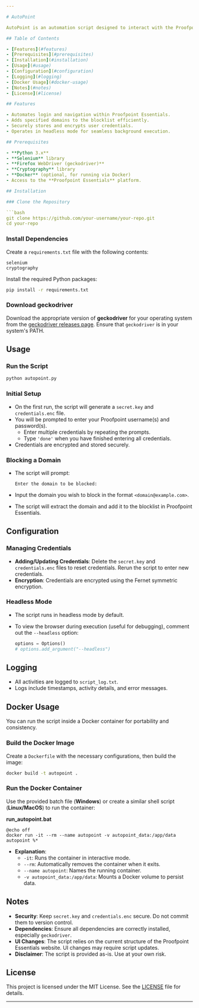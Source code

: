 ```yaml
---

# AutoPoint

AutoPoint is an automation script designed to interact with the Proofpoint Essentials email security platform. The script automates the process of logging into Proofpoint, navigating to the sender lists, and adding a specified domain to the blocklist. This tool streamlines the process of blocking unwanted email domains, saving time and reducing manual effort.

## Table of Contents

- [Features](#features)
- [Prerequisites](#prerequisites)
- [Installation](#installation)
- [Usage](#usage)
- [Configuration](#configuration)
- [Logging](#logging)
- [Docker Usage](#docker-usage)
- [Notes](#notes)
- [License](#license)

## Features

- Automates login and navigation within Proofpoint Essentials.
- Adds specified domains to the blocklist efficiently.
- Securely stores and encrypts user credentials.
- Operates in headless mode for seamless background execution.

## Prerequisites

- **Python 3.x**
- **Selenium** library
- **Firefox WebDriver (geckodriver)**
- **Cryptography** library
- **Docker** (optional, for running via Docker)
- Access to the **Proofpoint Essentials** platform.

## Installation

### Clone the Repository

```bash
git clone https://github.com/your-username/your-repo.git
cd your-repo
```

### Install Dependencies

Create a `requirements.txt` file with the following contents:

```
selenium
cryptography
```

Install the required Python packages:

```bash
pip install -r requirements.txt
```

### Download geckodriver

Download the appropriate version of **geckodriver** for your operating system from the [geckodriver releases page](https://github.com/mozilla/geckodriver/releases). Ensure that `geckodriver` is in your system's PATH.

## Usage

### Run the Script

```bash
python autopoint.py
```

### Initial Setup

- On the first run, the script will generate a `secret.key` and `credentials.enc` file.
- You will be prompted to enter your Proofpoint username(s) and password(s).
  - Enter multiple credentials by repeating the prompts.
  - Type `'done'` when you have finished entering all credentials.
- Credentials are encrypted and stored securely.

### Blocking a Domain

- The script will prompt:

  ```
  Enter the domain to be blocked:
  ```

- Input the domain you wish to block in the format `<domain@example.com>`.
- The script will extract the domain and add it to the blocklist in Proofpoint Essentials.

## Configuration

### Managing Credentials

- **Adding/Updating Credentials**: Delete the `secret.key` and `credentials.enc` files to reset credentials. Rerun the script to enter new credentials.
- **Encryption**: Credentials are encrypted using the Fernet symmetric encryption.

### Headless Mode

- The script runs in headless mode by default.
- To view the browser during execution (useful for debugging), comment out the `--headless` option:

  ```python
  options = Options()
  # options.add_argument("--headless")
  ```

## Logging

- All activities are logged to `script_log.txt`.
- Logs include timestamps, activity details, and error messages.

## Docker Usage

You can run the script inside a Docker container for portability and consistency.

### Build the Docker Image

Create a `Dockerfile` with the necessary configurations, then build the image:

```bash
docker build -t autopoint .
```

### Run the Docker Container

Use the provided batch file (**Windows**) or create a similar shell script (**Linux/MacOS**) to run the container:

**run_autopoint.bat**

```batch
@echo off
docker run -it --rm --name autopoint -v autopoint_data:/app/data autopoint %*
```

- **Explanation**:
  - `-it`: Runs the container in interactive mode.
  - `--rm`: Automatically removes the container when it exits.
  - `--name autopoint`: Names the running container.
  - `-v autopoint_data:/app/data`: Mounts a Docker volume to persist data.

## Notes

- **Security**: Keep `secret.key` and `credentials.enc` secure. Do not commit them to version control.
- **Dependencies**: Ensure all dependencies are correctly installed, especially `geckodriver`.
- **UI Changes**: The script relies on the current structure of the Proofpoint Essentials website. UI changes may require script updates.
- **Disclaimer**: The script is provided as-is. Use at your own risk.

## License

This project is licensed under the MIT License. See the [LICENSE](LICENSE) file for details.

---
```


